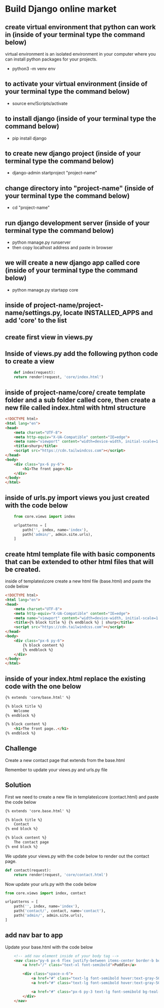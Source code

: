 # Build Django online market

## create virtual environment that python can work in (inside of your terminal type the command below)

virtual environment is an isolated environment in your computer where you can install python packages for your projects.

- python3 -m venv env

## to activate your virtual environment (inside of your terminal type the command below)

- source env/Scripts/activate

## to install django (inside of your terminal type the command below)

- pip install django

## to create new django project (inside of your terminal type the command below)

- django-admin startproject "project-name"

## change directory into "project-name" (inside of your terminal type the command below)

- cd "project-name"

## run django development server (inside of your terminal type the command below)

- python manage.py runserver
- then copy localhost address and paste in browser

## we will create a new django app called core (inside of your terminal type the command below)

- python manage.py startapp core

## inside of project-name/project-name/settings.py, locate INSTALLED_APPS and add 'core' to the list

## create first view in views.py

## Inside of views.py add the following python code to create a view

```python
    def index(request):
    return render(request, 'core/index.html')
```

## inside of project-name/core/ create template folder and a sub folder called core, then create a new file called index.html with html structure

```html
<!DOCTYPE html>
<html lang="en">
<head>
    <meta charset="UTF-8">
    <meta http-equiv="X-UA-Compatible" content="IE=edge">
    <meta name="viewport" content="width=device-width, initial-scale=1.0">
    <title>shurp</title>
    <script src="https://cdn.tailwindcss.com"></script>
</head>
<body>
    <div class="px-6 py-6">
        <h1>The front page</h1>
    </div>
</body>
</html>
```

## inside of urls.py import views you just created with the code below

```python
    from core.views import index

    urlpatterns = [
        path('', index, name='index'),
        path('admin/', admin.site.urls),
    ]

```

## create html template file with basic components that can be extended to other html files that will be created. 

inside of templates\core create a new html file (base.html) and paste the code below

```html
<!DOCTYPE html>
<html lang="en">
<head>
    <meta charset="UTF-8">
    <meta http-equiv="X-UA-Compatible" content="IE=edge">
    <meta name="viewport" content="width=device-width, initial-scale=1.0">
    <title>{% block title %} {% endblock %} | shurp</title>
    <script src="https://cdn.tailwindcss.com"></script>
</head>
<body>
    <div class="px-6 py-6">
        {% block content %}
        {% endblock %}
    </div>
</body>
</html>
```

## inside of your index.html replace the existing code with the one below

```html
{% extends 'core/base.html' %}

{% block title %}
    Welcome
{% endblock %}

{% block content %}
    <h1>The front page..</h1>
{% endblock %}
```

## Challenge 

Create a new contact page that extends from the base.html

Remember to update your views.py and urls.py file

## Solution

First we need to create a new file in templates\core (contact.html) and paste the code below

```html
{% extends 'core.base.html' %}

{% block title %}
    Contact
{% end block %}

{% block content %}
    The contact page
{% end block %}

```

We update your views.py with the code below to render out the contact page. 

```python
def contact(request):
    return render(request, 'core/contact.html')    
```

Now update your urls.py with the code below

```python
from core.views import index, contact

urlpatterns = [
    path('', index, name='index'),
    path('contact/', contact, name='contact'),
    path('admin/', admin.site.urls),
]
```

## add nav bar to app

Update your base.html with the code below

```html
    <!-- add nav element inside of your body tag -->
    <nav class="py-6 px-6 flex justify-between items-center border-b border-gray-200">
        <a href="/" class="text-xl font-semibold">Puddle</a>

        <div class="space-x-6">
            <a href="#" class="text-lg font-semibold hover:text-gray-500">New item</a>
            <a href="#" class="text-lg font-semibold hover:text-gray-500">Browse</a>

            <a href="#" class="px-6 py-3 text-lg font-semibold bg-teal-500 text-white rounded-xl hover:bg-teal-700">Sign up</a>
        </div>
    </nav>
```